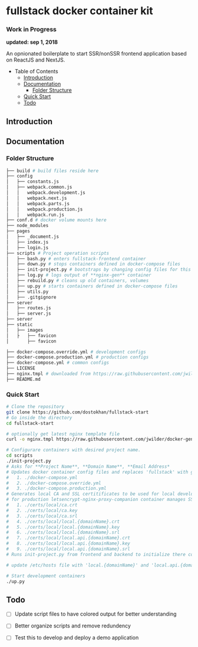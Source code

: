 # fullstack docker container kit 
### Work in Progress 
**updated: sep 1, 2018**

An opnionated boilerplate to start SSR/nonSSR frontend application based on ReactJS and NextJS.


- Table of Contents
  - [Introduction](#introduction)
  - [Documentation](#documentation)
    - [Folder Structure](#folder-structure)
  - [Quick Start](#quick-start)
  - [Todo](#todo)

## Introduction


## Documentation
### Folder Structure
```bash
├── build # build files reside here
├── config
│   ├── constants.js
│   ├── webpack.common.js
│   │   webpack.development.js
│   │   webpack.next.js
│   │   webpack.parts.js
│   │   webpack.production.js
│   │   webpack.run.js
├── conf.d # docker volume mounts here
├── node_modules
├── pages
│   ├── _document.js
│   ├── index.js
│   ├── login.js
├── scripts # Project operation scripts
│   ├── bash.py # enters fullstack-frontend container
│   ├── down.py # stops containers defined in docker-compose files
│   ├── init-project.py # bootstraps by changing config files for this and frontend and backend repo
│   ├── log.py # logs output of **nginx-gen** container
│   ├── rebuild.py # cleans up old containers, volumes
│   ├── up.py # starts containers defined in docker-compose files
│   ├── utils.py  
│   ├── .gitgignore
├── server 
│   ├── routes.js
│   ├── server.js
├── server 
├── static 
│   ├── images
│   ├   ├── favicon
│       ├── favicon

├── docker-compose.override.yml # development configs
├── docker-compose.production.yml # production configs
├── docker-compose.yml # common configs
├── LICENSE
├── nginx.tmpl # downloaded from https://raw.githubusercontent.com/jwilder/docker-gen/master/templates/nginx.tmpl
├── README.md
```

### Quick Start

```bash
# Clone the repository
git clone https://github.com/dostokhan/fullstack-start 
# Go inside the directory
cd fullstack-start

# optionally get latest nginx template file 
curl -o nginx.tmpl https://raw.githubusercontent.com/jwilder/docker-gen/master/templates/nginx.tmpl

# Configurare containers with desired project name.
cd scripts
./init-project.py
# Asks for **Project Name**, **Domain Name**, **Email Address* 
# Updates docker container config files and replaces 'fullstack' with given **Project Name**. i.e. network name
#   1. ./docker-compose.yml
#   2. ./docker-compose.override.yml
#   3. ./docker-compose.production.yml
# Generates local CA and SSL certitificates to be used for local development. local CA should be imported to Chrome to see green on https.
# for production letsencrypt-nginx-proxy-companion container manages SSL certificates from letsencrypt
#   1. ./certs/local/ca.crt
#   2. ./certs/local/ca.key
#   3. ./certs/local/ca.srl
#   4. ./certs/local/local.{domainName}.crt
#   5. ./certs/local/local.{domainName}.key
#   6. ./certs/local/local.{domainName}.srl
#   7. ./certs/local/local.api.{domainName}.crt
#   8. ./certs/local/local.api.{domainName}.key
#   9. ./certs/local/local.api.{domainName}.srl
# Runs init-project.py from frontend and backend to initialize there config files. better documented in their respective repository.

# update /etc/hosts file with 'local.{domainName}' and 'local.api.{domainName}' pointing to 127.0.0.1.

# Start development containers
./up.py
```

## Todo
-  [ ] Update script files to have colored output for better understanding
-  [ ] Better organize scripts and remove redundency
-  [ ] Test this to develop and deploy a demo application

